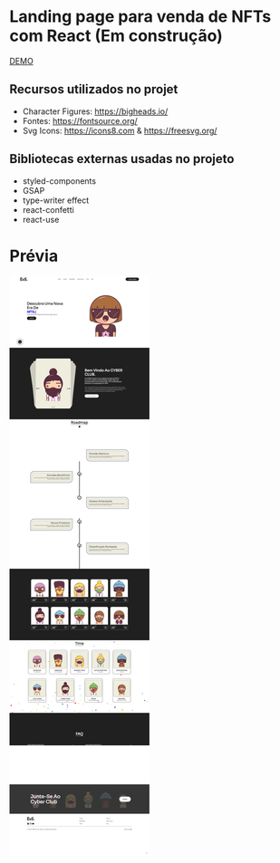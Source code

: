 # Landing page para venda de NFTs com React (Em construção)

[DEMO](https://nft-site-three.vercel.app/)

## Recursos utilizados no projet 
- Character Figures: https://bigheads.io/
- Fontes: https://fontsource.org/
- Svg Icons: https://icons8.com & https://freesvg.org/


## Bibliotecas externas usadas no projeto
* styled-components
* GSAP
* type-writer effect
* react-confetti
* react-use

# Prévia
![](public/page.png)
